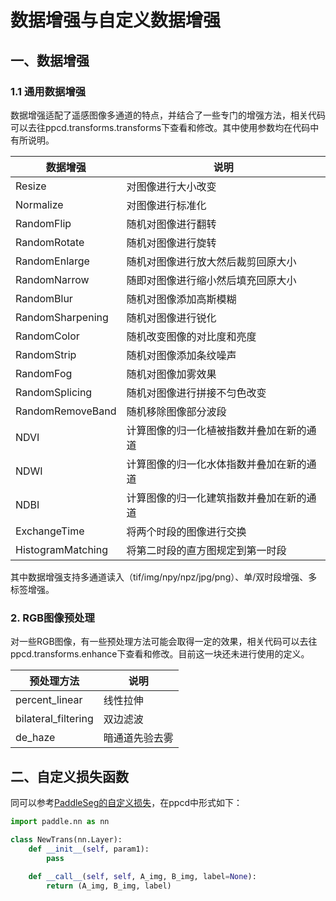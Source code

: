 # 数据增强与自定义数据增强

## 一、数据增强

### 1.1 通用数据增强

数据增强适配了遥感图像多通道的特点，并结合了一些专门的增强方法，相关代码可以去往ppcd.transforms.transforms下查看和修改。其中使用参数均在代码中有所说明。

| 数据增强          | 说明                                     |
| ----------------- | ---------------------------------------- |
| Resize            | 对图像进行大小改变                       |
| Normalize         | 对图像进行标准化                         |
| RandomFlip        | 随机对图像进行翻转                       |
| RandomRotate      | 随机对图像进行旋转                       |
| RandomEnlarge     | 随机对图像进行放大然后裁剪回原大小       |
| RandomNarrow      | 随即对图像进行缩小然后填充回原大小       |
| RandomBlur        | 随机对图像添加高斯模糊                   |
| RandomSharpening  | 随机对图像进行锐化                       |
| RandomColor       | 随机改变图像的对比度和亮度               |
| RandomStrip       | 随机对图像添加条纹噪声                   |
| RandomFog         | 随机对图像加雾效果                       |
| RandomSplicing    | 随机对图像进行拼接不匀色改变             |
| RandomRemoveBand  | 随机移除图像部分波段                     |
| NDVI              | 计算图像的归一化植被指数并叠加在新的通道 |
| NDWI              | 计算图像的归一化水体指数并叠加在新的通道 |
| NDBI              | 计算图像的归一化建筑指数并叠加在新的通道 |
| ExchangeTime      | 将两个时段的图像进行交换                 |
| HistogramMatching | 将第二时段的直方图规定到第一时段         |

其中数据增强支持多通道读入（tif/img/npy/npz/jpg/png）、单/双时段增强、多标签增强。

### 2. RGB图像预处理

对一些RGB图像，有一些预处理方法可能会取得一定的效果，相关代码可以去往ppcd.transforms.enhance下查看和修改。目前这一块还未进行使用的定义。

| 预处理方法          | 说明           |
| ------------------- | -------------- |
| percent_linear      | 线性拉伸       |
| bilateral_filtering | 双边滤波       |
| de_haze             | 暗通道先验去雾 |

## 二、自定义损失函数

同可以参考[PaddleSeg的自定义损失](https://github.com/PaddlePaddle/PaddleSeg/blob/release/2.1/docs/design/create/add_new_model.md)，在ppcd中形式如下：

```python
import paddle.nn as nn

class NewTrans(nn.Layer):
    def __init__(self, param1):
        pass
    
    def __call__(self, self, A_img, B_img, label=None):
        return (A_img, B_img, label)
```

